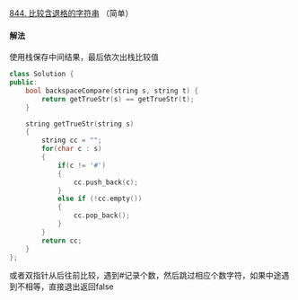 [844. 比较含退格的字符串](https://leetcode-cn.com/problems/backspace-string-compare/) （简单）

#### 解法

使用栈保存中间结果，最后依次出栈比较值

```C++
class Solution {
public:
    bool backspaceCompare(string s, string t) {
        return getTrueStr(s) == getTrueStr(t);
    }

    string getTrueStr(string s)
    {
        string cc = "";
        for(char c : s)
        {
            if(c != '#')
            {
                cc.push_back(c);
            }
            else if (!cc.empty())
            {
                cc.pop_back();
            }
        }
        return cc;
    }
};
```

或者双指针从后往前比较，遇到#记录个数，然后跳过相应个数字符，如果中途遇到不相等，直接退出返回false